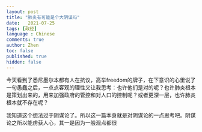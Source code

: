 ```yaml
---
layout: post
title: "肺炎有可能是个大阴谋吗"
date:   2021-07-25
tags: [政经]
language : Chinese
comments: true
author: Zhen
toc: false
published: true
hidden: false
---
```

今天看到了悉尼墨尔本都有人在抗议，高举freedom的牌子，在下意识的心里说了一句愚蠢之后，一点点客观的理性又让我思考：也许他们是对的呢？也许肺炎根本是策划出来的，用来加强政府的管控和对人口的控制呢？或者更深一层，也许肺炎根本就不存在呢？

我知道这个想法过于阴谋论了。所以这一篇本身就是对阴谋论的一点思考吧。阴谋论之所以能虏获人心，其一是因为一般观点都很



<!--stackedit_data:
eyJoaXN0b3J5IjpbMTk3ODU3MDAzMV19
-->